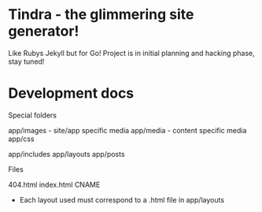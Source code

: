 
# Tindra - the glimmering site generator!

Like Rubys Jekyll but for Go! Project is in initial planning and hacking phase, stay tuned!

# Development docs

Special folders

app/images 		- site/app specific media
app/media		- content specific media
app/css

app/includes
app/layouts
app/posts

Files

404.html
index.html
CNAME

* Each layout used must correspond to a .html file in app/layouts